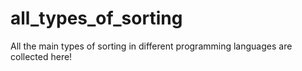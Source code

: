 # all_types_of_sorting
All the main types of sorting in different programming languages are collected here!
